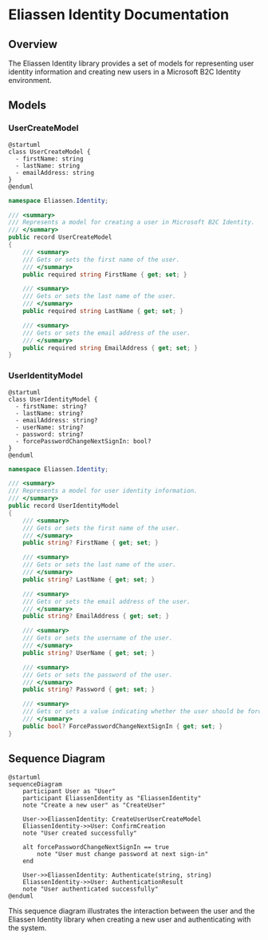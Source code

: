 # Eliassen Identity Documentation

## Overview

The Eliassen Identity library provides a set of models for representing user identity information and creating new users in a Microsoft B2C Identity environment.

## Models

### UserCreateModel

```plantuml
@startuml
class UserCreateModel {
  - firstName: string
  - lastName: string
  - emailAddress: string
}
@enduml
```


```UserCreateModel.cs
namespace Eliassen.Identity;

/// <summary>
/// Represents a model for creating a user in Microsoft B2C Identity.
/// </summary>
public record UserCreateModel
{
    /// <summary>
    /// Gets or sets the first name of the user.
    /// </summary>
    public required string FirstName { get; set; }

    /// <summary>
    /// Gets or sets the last name of the user.
    /// </summary>
    public required string LastName { get; set; }

    /// <summary>
    /// Gets or sets the email address of the user.
    /// </summary>
    public required string EmailAddress { get; set; }
}
```

### UserIdentityModel

```plantuml
@startuml
class UserIdentityModel {
  - firstName: string?
  - lastName: string?
  - emailAddress: string?
  - userName: string?
  - password: string?
  - forcePasswordChangeNextSignIn: bool?
}
@enduml
```


```UserIdentityModel.cs
namespace Eliassen.Identity;

/// <summary>
/// Represents a model for user identity information.
/// </summary>
public record UserIdentityModel
{
    /// <summary>
    /// Gets or sets the first name of the user.
    /// </summary>
    public string? FirstName { get; set; }

    /// <summary>
    /// Gets or sets the last name of the user.
    /// </summary>
    public string? LastName { get; set; }

    /// <summary>
    /// Gets or sets the email address of the user.
    /// </summary>
    public string? EmailAddress { get; set; }

    /// <summary>
    /// Gets or sets the username of the user.
    /// </summary>
    public string? UserName { get; set; }

    /// <summary>
    /// Gets or sets the password of the user.
    /// </summary>
    public string? Password { get; set; }

    /// <summary>
    /// Gets or sets a value indicating whether the user should be forced to change their password at the next sign-in.
    /// </summary>
    public bool? ForcePasswordChangeNextSignIn { get; set; }
}
```

## Sequence Diagram

```plantuml
@startuml
sequenceDiagram
    participant User as "User"
    participant EliassenIdentity as "EliassenIdentity"
    note "Create a new user" as "CreateUser"

    User->>EliassenIdentity: CreateUserUserCreateModel
    EliassenIdentity->>User: ConfirmCreation
    note "User created successfully"

    alt forcePasswordChangeNextSignIn == true
        note "User must change password at next sign-in"
    end

    User->>EliassenIdentity: Authenticate(string, string)
    EliassenIdentity->>User: AuthenticationResult
    note "User authenticated successfully"
@enduml
```

This sequence diagram illustrates the interaction between the user and the Eliassen Identity library when creating a new user and authenticating with the system.
